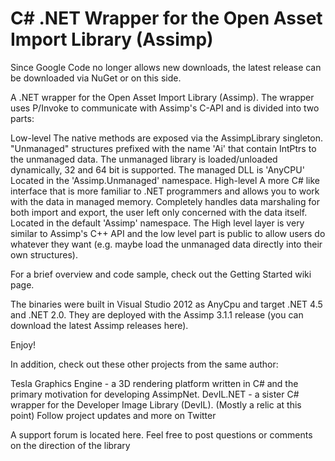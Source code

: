 # C# .NET Wrapper for the Open Asset Import Library (Assimp)

Since Google Code no longer allows new downloads, the latest release can be downloaded via NuGet or on this side.

A .NET wrapper for the Open Asset Import Library (Assimp). The wrapper uses P/Invoke to communicate with Assimp's C-API and is divided into two parts:

Low-level
The native methods are exposed via the AssimpLibrary singleton.
"Unmanaged" structures prefixed with the name 'Ai' that contain IntPtrs to the unmanaged data.
The unmanaged library is loaded/unloaded dynamically, 32 and 64 bit is supported. The managed DLL is 'AnyCPU'
Located in the 'Assimp.Unmanaged' namespace.
High-level
A more C# like interface that is more familiar to .NET programmers and allows you to work with the data in managed memory.
Completely handles data marshaling for both import and export, the user left only concerned with the data itself.
Located in the default 'Assimp' namespace.
The High level layer is very similar to Assimp's C++ API and the low level part is public to allow users do whatever they want (e.g. maybe load the unmanaged data directly into their own structures).

For a brief overview and code sample, check out the Getting Started wiki page.

The binaries were built in Visual Studio 2012 as AnyCpu and target .NET 4.5 and .NET 2.0. They are deployed with the Assimp 3.1.1 release (you can download the latest Assimp releases here).

Enjoy!

In addition, check out these other projects from the same author:

Tesla Graphics Engine - a 3D rendering platform written in C# and the primary motivation for developing AssimpNet.
DevIL.NET - a sister C# wrapper for the Developer Image Library (DevIL). (Mostly a relic at this point)
Follow project updates and more on Twitter

A support forum is located here. Feel free to post questions or comments on the direction of the library
